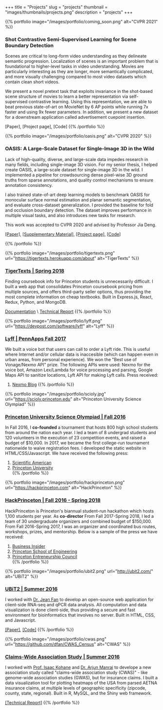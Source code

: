 +++
title = "Projects"
slug = "projects"
thumbnail = "images/thumbnails/projects.png"
description = "projects"
+++

{{% portfolio image="/images/portfolio/coming_soon.png" alt="CVPR 2021" %}}
### Shot Contrastive Semi-Supervised Learning for Scene Boundary Detection
Scenes are critical to long-form video understanding as they delineate semantic progression. Localization of scenes is an important problem that is foundational to higher-level tasks in video understanding. Movies are particularly interesting as they are longer, more semantically complicated, and more visually challenging compared to most video datasets which contain clean short videos.

We present a novel pretext task that exploits invariance in the shot-based scene structure of movies to learn a better representation via self-supervised contrastive learning. Using this representation, we are able to beat previous state-of-art on MovieNet by 6 AP points while running 7x faster and using 9x fewer parameters. In addition, we present a new dataset for a downstream application called advertisement cuepoint insertion.

[Paper], [Project page], [Code]
{{% /portfolio %}}

{{% portfolio image="/images/portfolio/oasis.png" alt="CVPR 2020" %}}
### OASIS: A Large-Scale Dataset for Single-Image 3D in the Wild
Lack of high-quality, diverse, and large-scale data impedes research in many fields, including single-image 3D vision. For my senior thesis, I helped create OASIS, a large-scale dataset for single-image 3D in the wild. I implemented a pipeline for crowdsourcing dense pixel-wise 3D ground truths from sparse annotations, and quality control mechanisms to ensure annotation consistency.

I also trained state-of-art deep learning models to benchmark OASIS for monocular surface normal estimation and planar semantic segmentation, and evaluate cross-dataset generalization. I provided the baseline for fold and occlusion boundary detection. The dataset improves performance in multiple visual tasks, and also introduces new tasks for research.

This work was accepted to CVPR 2020 and advised by Professor Jia Deng.

[[Paper]](https://arxiv.org/abs/2007.13215), [[Supplementary Material]](https://openaccess.thecvf.com/content_CVPR_2020/supplemental/Chen_OASIS_A_Large-Scale_CVPR_2020_supplemental.pdf), [[Project page]](https://oasis.cs.princeton.edu/), [[Code]](http://github.com/princeton-vl/oasis)

{{% /portfolio %}}

{{% portfolio image="/images/portfolio/tigertexts.png" url="https://tigertexts.herokuapp.com/about" alt="TigerTexts" %}}
### [TigerTexts | Spring 2018](https://tigertexts.herokuapp.com/about)
Finding coursebook info for Princeton students is unnecessarily difficult. I built a web app that consolidates Princeton coursebook pricing from multiple sources, and offers third-party seller options, thus providing the most complete information on cheap textbooks. Built in Express.js, React, Redux, Python, and MongoDB.

[Documentation](https://tigertexts.herokuapp.com/public/guide.pdf) \\
[Technical Report](https://tigertexts.herokuapp.com/public/report.pdf)
{{% /portfolio %}}

{{% portfolio image="/images/portfolio/lyff.png" url="https://devpost.com/software/lyff" alt="Lyff" %}}
### [Lyff | PennApps Fall 2017](https://devpost.com/software/lyff)
We built a voice bot that users can call to order a Lyft ride. This is useful where Internet and/or cellular data is inaccesible (which can happen even in urban areas, from personal experience). We won the "Best use of Vonage/Nexmo API" prize. The following APIs were used: Nexmo for the voice bot, Amazon Lex/Lambda for voice processing and parsing, Google Maps API to sanitize locations, Lyft API for making Lyft calls. Press received:  
1. [Nexmo Blog](https://www.nexmo.com/blog/2018/01/11/princeton-coders-lyft-nexmo-apis/)
{{% /portfolio %}}

{{% portfolio image="/images/portfolio/scioly.jpg" url="https://scioly.princeton.edu" alt="Princeton University Science Olympiad" %}}
### [Princeton University Science Olympiad | Fall 2016](https://scioly.princeton.edu)
In Fall 2016, I **co-founded** a tournament that hosts 800 high school students from around the nation each year. I led a team of 8 undergrad students and 120 volunteers in the execution of 23 competition events, and raised a budget of $10,000. In 2017, we became the first college-run tournament nationwide to waive registration fees. I developed the static website in HTML/CSS/Javascript.
We have received the following press:  
1. [Scientific American](https://blogs.scientificamerican.com/budding-scientist/when-former-competitors-get-to-design-tournaments-of-their-own/)  
2. [Princeton University](https://www.princeton.edu/news/2018/02/26/science-olympiad-tournament-hosts-800-high-school-students-across-us)  
{{% /portfolio %}}

{{% portfolio image="/images/portfolio/hackprinceton.png" url="https://hackprinceton.com" alt="HackPrinceton" %}}
### [HackPrinceton | Fall 2016 - Spring 2018](https://hackprinceton.com)
HackPrinceton is Princeton's biannual student-run hackathon which hosts 1,100 students per year. As **co-director** From Fall 2017-Spring 2018, I led a team of 30 undergraduate organizers and combined budget of $150,000.
From Fall 2016-Spring 2017, I was an organizer and coordinated bus routes, workshops, prizes, and mentorship. Below is a sample of the press we have received:  
1. [Business Insider](https://www.businessinsider.com/students-solve-facebooks-fake-news-problem-in-36-hours-2016-11)  
2. [Princeton School of Engineering](https://engineering.princeton.edu/news/2018/04/18/teams-code-new-ideas-hackprinceton)  
3. [Princeton Entreneurship Council](https://entrepreneurs.princeton.edu/news/weekly-profile-wednesday-david-fan-19)  
{{% /portfolio %}}

{{% portfolio image="/images/portfolio/ubit2.png" url="http://ubit2.com/" alt="UBiT2" %}}
### [UBiT2 | Summer 2016](http://ubit2.com/)
I worked with [Dr. Jean Fan](https://jef.works/) to develop an open-source web application for client-side RNA-seq and qPCR data analysis. All computation and data visualization is done client-side, thus providing a secure and fast environment for bioinformatics that involves no server. Built in HTML, CSS, and Javascript.

[[Paper]](https://www.biorxiv.org/content/10.1101/118992v1), [[Code]](https://github.com/JEFWorks/ubit2)
{{% /portfolio %}}

{{% portfolio image="/images/portfolio/cwas.png" url="https://github.com/dfan/CWAS_Census" alt="CWAS" %}}
### [Claims-Wide Association Study | Summer 2016](https://github.com/dfan/CWAS_Census)
I worked with [Prof. Isaac Kohane](http://dbmi.hms.harvard.edu/person/faculty/zak-kohane) and [Dr. Arjun Manrai](https://scholar.google.com/citations?user=uzzY6UAAAAAJ&hl=en) to develope a new association study called "claims-wide association study (CWAS)" - like genome-wide association studies (GWAS), but for insurance claims. I built a data visualization tool for plotting heatmaps of the USA from parsed AETNA insurance claims, at multiple levels of geographic specificity (zipcode, county, state, regional). Built in R, MySQL, and the Shiny web framework.

[[Technical Report]](pdf/hst_summer2016_techreport.pdf)
{{% /portfolio %}}